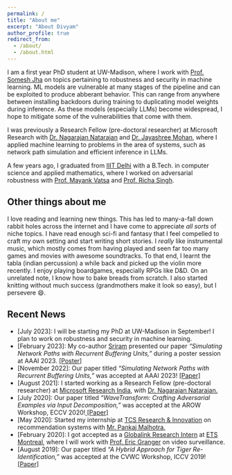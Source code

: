 ```yaml
---
permalink: /
title: "About me"
excerpt: "About Divyam"
author_profile: true
redirect_from: 
  - /about/
  - /about.html
---
```


I am a first year PhD student at UW-Madison, where I work with [Prof. Somesh Jha](https://pages.cs.wisc.edu/~jha/) on topics pertaining to robustness and security in machine learning. ML models are vulnerable at many stages of the pipeline and can be exploited to produce abberant behavior. This can range from anywhere between installing backdoors during training to duplicating model weights during inference. As these models (especially LLMs) become widespread, I hope to mitigate some of the vulnerabilities that come with them. 

I was previously a Research Fellow (pre-doctoral researcher) at Microsoft Research with [Dr. Nagarajan Natarajan](https://www.microsoft.com/en-us/research/people/nagarajn/) and [Dr. Jayashree Mohan](https://www.microsoft.com/en-us/research/people/jamohan/), where I applied machine learning to problems in the area of systems, such as network path simulation and efficient inference in LLMs. 

A few years ago, I graduated from [IIIT Delhi](https://www.iiitd.ac.in/) with a B.Tech. in computer science and applied mathematics, where I worked on adversarial robustness with [Prof. Mayank Vatsa](http://home.iitj.ac.in/~mvatsa/) and [Prof. Richa Singh](http://home.iitj.ac.in/~richa/).

<h2>Other things about me</h2>

I love reading and learning new things. This has led to many-a-fall down rabbit holes across the internet and I have come to appreciate _all sorts_ of niche topics. I have read enough sci-fi and fantasy that I feel compelled to craft my own setting and start writing short stories. I _really_ like instrumental music, which mostly comes from having played and seen far too many games and movies with awesome soundtracks. To that end, I learnt the tabla (indian percussion) a while back and picked up the violin more recently. I enjoy playing boardgames, especially RPGs like D&D. On an unrelated note, I know how to bake breads from scratch. I also started knitting without much success (grandmothers make it look so easy), but I persevere &#128516;. 

<h2>Recent News</h2>

 <ul>
 <li>[July 2023]: I will be starting my PhD at UW-Madison in September! I plan to work on robustness and security in machine learning.</li>
<li>[February 2023]: My co-author <a href="https://sriramb-98.github.io/">Sriram</a> presented our paper <i>“Simulating Network Paths with Recurrent Buffering Units,”</i> during a poster session at AAAI 2023. <a href="https://drive.google.com/file/d/1ucUvGfMfvTUrbcgjm7Cj4qx_5-d_z4b5/view?usp=sharing"> [Poster]</a></li>
<li>[November 2022]: Our paper titled <i>“Simulating Network Paths with Recurrent Buffering Units,”</i> was accepted at AAAI 2023! <a href="https://ojs.aaai.org/index.php/AAAI/article/view/25820"> [Paper]</a></li>
<li>[August 2021]: I started working as a Research Fellow (pre-doctoral researcher) at <a href="https://www.microsoft.com/en-us/research/lab/microsoft-research-india/">Microsoft Research India</a>, with <a href="https://www.microsoft.com/en-us/research/people/nagarajn/">Dr. Nagarajan Natarajan.</a></li>
<li>[July 2020]: Our paper titled <i>“WaveTransform: Crafting Adversarial Examples via Input Decomposition,”</i> was accepted at the AROW Workshop, ECCV 2020!<a href="https://arxiv.org/abs/2010.15773"> [Paper]</a></li>
<li>[May 2020]: Started my internship at <a href="https://www.tcs.com/research-and-innovation">TCS Research & Innovation</a> on recommendation systems with <a href="https://www.linkedin.com/in/pankaj-malhotra-76b60a24/">Mr. Pankaj Malhotra.</a></li>
<li>[February 2020]: I got accepted as a <a href="https://www.mitacs.ca/en/programs/globalink/globalink-research-internship">Globalink Research Intern</a> at <a href="https://www.etsmtl.ca/">ETS Montreal</a>, where I will work with <a href="https://www.etsmtl.ca/en/research/professors/egranger">Prof. Eric Granger</a> on video surveillance.</li>
<li>[August 2019]: Our paper titled <i>“A Hybrid Approach for Tiger Re-Identification,”</i> was accepted at the CVWC Workshop, ICCV 2019!<a href="https://openaccess.thecvf.com/content_ICCVW_2019/papers/CVWC/Shukla_A_Hybrid_Approach_to_Tiger_Re-Identification_ICCVW_2019_paper.pdf"> [Paper]</a></li>
</ul>
